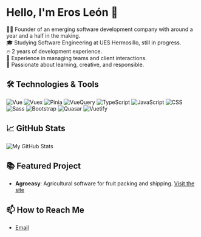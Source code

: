 # Hello, I'm Eros León 👋

👨‍💻 Founder of an emerging software development company with around a year and a half in the making.  
🎓 Studying Software Engineering at UES Hermosillo, still in progress.  
🔥 2 years of development experience.  
🤝 Experience in managing teams and client interactions.  
🌱 Passionate about learning, creative, and responsible.

## 🛠️ Technologies & Tools
![Vue](https://img.shields.io/badge/-Vue-4FC08D?style=flat&logo=Vue.js&logoColor=white) 
![Vuex](https://img.shields.io/badge/-Vuex-34495E?style=flat&logo=Vue.js&logoColor=white) 
![Pinia](https://img.shields.io/badge/-Pinia-7957d5?style=flat&logo=Vue.js&logoColor=white) 
![VueQuery](https://img.shields.io/badge/-VueQuery-76D275?style=flat) 
![TypeScript](https://img.shields.io/badge/-TypeScript-3178C6?style=flat&logo=TypeScript&logoColor=white) 
![JavaScript](https://img.shields.io/badge/-JavaScript-F7DF1E?style=flat&logo=javascript&logoColor=black) 
![CSS](https://img.shields.io/badge/-CSS-1572B6?style=flat&logo=css3&logoColor=white) 
![Sass](https://img.shields.io/badge/-Sass-CC6699?style=flat&logo=sass&logoColor=white) 
![Bootstrap](https://img.shields.io/badge/-Bootstrap-7952B3?style=flat&logo=bootstrap&logoColor=white) 
![Quasar](https://img.shields.io/badge/-Quasar-1976d2?style=flat&logo=quasar&logoColor=white) 
![Vuetify](https://img.shields.io/badge/-Vuetify-1867c0?style=flat&logo=vuetify&logoColor=white) 

## 📈 GitHub Stats
![My GitHub Stats](https://github-readme-stats.vercel.app/api?username=Erleon9&show_icons=true)

## 📚 Featured Project
- **Agroeasy**: Agricultural software for fruit packing and shipping. [Visit the site](https://agroeasy.tech)

## 📫 How to Reach Me
- [Email](mailto:erosleon9@gmail.com)
